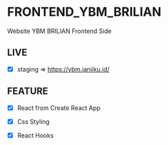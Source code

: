 # FRONTEND_YBM_BRILIAN
Website YBM BRILIAN Frontend Side

## LIVE
 - [x] staging => https://ybm.janjiku.id/

## FEATURE
 - [x] React from Create React App
 - [x] Css Styling
 - [x] React Hooks

